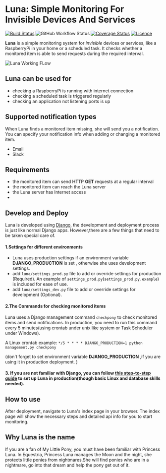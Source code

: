 # Luna: Simple Monitoring For Invisible Devices And Services
[![Build Status](https://app.travis-ci.com/avrilmaomao/lunakeeper.svg?branch=master)](https://app.travis-ci.com/avrilmaomao/lunakeeper)
![GitHub Workflow Status](https://img.shields.io/github/workflow/status/avrilmaomao/lunakeeper/Django%20CI?label=Github%20Actions)
[![Coverage Status](https://coveralls.io/repos/github/avrilmaomao/lunakeeper/badge.svg?branch=master)](https://coveralls.io/github/avrilmaomao/lunakeeper?branch=master)
[![Licence](https://img.shields.io/github/license/avrilmaomao/lunakeeper?color=blue)](https://github.com/avrilmaomao/lunakeeper/blob/master/LICENSE)

**Luna** is a simple monitoring system for *invisible* devices or services, like a RaspberryPi in your home or a scheduled task. It checks whether a monitored item is able to send requests during the required interval.

![Luna Working FLow](https://docs.google.com/drawings/d/e/2PACX-1vSTG1VyblXbcN_uBryJoOUzdgH2JabprC_eTNPZRxSb29w06qu1bQJvrnFRJgjov3LNxAAGpN8BYxXU/pub?w=306&h=255)

## Luna can be used for
- checking a RaspberryPi is running with internet connection
- checking a scheduled task is triggered regularly
- checking an application not listening ports is up

## Supported notification types
When Luna finds a monitored item missing, she will send you a notification. You can specify your notification info when adding or changing a monitored item.

- Email 
- Slack

## Requirements
- the monitored item can send HTTP **GET** requests at a regular interval
- the monitored item can reach the Luna server
- the Luna server has Internet access
-
## Develop and Deploy
Luna is developed using [Django](https://www.djangoproject.com/), the development and deployment process is just like normal Django apps. However,there are a few things that need to be taken special care of.
#### 1.Settings for different environments
- Luna uses production settings if an environment variable **DJANGO_PRODUCTION** is set , otherwise she uses development settings.
- add `luna/settings_prod.py` file to add or override settings for production (Required). An example of `settings_prod.py`(`settings_prod.py.example`) is included for ease of use.
- add `luna/settings_dev.py` file to add or override settings for development (Optional).

#### 2.The Commands for checking monitored items
Luna uses a Django management command `checkpony` to check monitored items and send notifications. In production, you need to run this command every 5 minutes(using crontab under unix like system or Task Scheduler under Windows).

A Linux crontab example:
`*/5 * * * * DJANGO_PRODUCTION=1 python management.py checkpony` 

(don't forget to set environment variable **DJANGO_PRODUCTION** ,if you are using it in production deployment. )

#### 3. If you are not familiar with Django, you can follow [this step-to-step guide](https://github.com/avrilmaomao/lunakeeper/wiki/How-to-deploy-Luna-on-a-Linux-server-with-Ubuntu,-Python,-Nginx,-Gunicorn-and-Django) to set up Luna in production(though basic Linux and database skills needed).

## How to use
After deployment, navigate to Luna's index page in your browser. The index page will show the necessary steps and detailed api info for you to start monitoring.

## Why Luna is the name
If you are a fan of My Little Pony, you must have been familiar with Princess Luna. In Equestria, Princess Luna manages the Moon and the night, she protects little ponies from nightmares.She will find ponies who are in a nightmare, go into that dream and help the pony get out of it.
